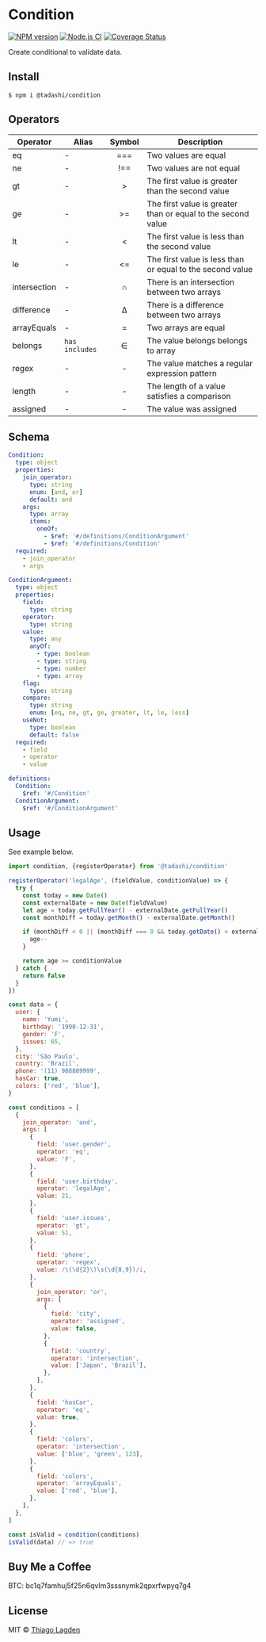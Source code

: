 # Condition

[![NPM version][npm-img]][npm]
[![Node.js CI][ci-img]][ci]
[![Coverage Status][coveralls-img]][coveralls]

[npm-img]: https://img.shields.io/npm/v/@tadashi/condition.svg
[npm]: https://www.npmjs.com/package/@tadashi/condition
[ci-img]: https://github.com/lagden/condition/actions/workflows/nodejs.yml/badge.svg
[ci]: https://github.com/lagden/condition/actions/workflows/nodejs.yml
[coveralls-img]: https://coveralls.io/repos/github/lagden/condition/badge.svg?branch=main
[coveralls]: https://coveralls.io/github/lagden/condition?branch=main

Create conditional to validate data.

## Install

```
$ npm i @tadashi/condition
```

## Operators

| Operator     | Alias            | Symbol | Description                                                  |
| ------------ | ---------------- | :----: | ------------------------------------------------------------ |
| eq           | -                |  ===   | Two values are equal                                         |
| ne           | -                |  !==   | Two values are not equal                                     |
| gt           | -                |   >    | The first value is greater than the second value             |
| ge           | -                |   >=   | The first value is greater than or equal to the second value |
| lt           | -                |   <    | The first value is less than the second value                |
| le           | -                |   <=   | The first value is less than or equal to the second value    |
| intersection | -                |   ∩    | There is an intersection between two arrays                  |
| difference   | -                |   ∆    | There is a difference between two arrays                     |
| arrayEquals  | -                |   =    | Two arrays are equal                                         |
| belongs      | `has` `includes` |   ∈    | The value belongs belongs to array                           |
| regex        | -                |   -    | The value matches a regular expression pattern               |
| length       | -                |   -    | The length of a value satisfies a comparison                 |
| assigned     | -                |   -    | The value was assigned                                       |

## Schema

```yaml
Condition:
  type: object
  properties:
    join_operator:
      type: string
      enum: [and, or]
      default: and
    args:
      type: array
      items:
        oneOf:
          - $ref: '#/definitions/ConditionArgument'
          - $ref: '#/definitions/Condition'
  required:
    - join_operator
    - args

ConditionArgument:
  type: object
  properties:
    field:
      type: string
    operator:
      type: string
    value:
      type: any
      anyOf:
        - type: boolean
        - type: string
        - type: number
        - type: array
    flag:
      type: string
    compare:
      type: string
      enum: [eq, ne, gt, ge, greater, lt, le, less]
    useNot:
      type: boolean
      default: false
  required:
    - field
    - operator
    - value

definitions:
  Condition:
    $ref: '#/Condition'
  ConditionArgument:
    $ref: '#/ConditionArgument'
```

## Usage

See example below.

```js
import condition, {registerOperator} from '@tadashi/condition'

registerOperator('legalAge', (fieldValue, conditionValue) => {
  try {
    const today = new Date()
    const externalDate = new Date(fieldValue)
    let age = today.getFullYear() - externalDate.getFullYear()
    const monthDiff = today.getMonth() - externalDate.getMonth()

    if (monthDiff < 0 || (monthDiff === 0 && today.getDate() < externalDate.getDate())) {
      age--
    }

    return age >= conditionValue
  } catch {
    return false
  }
})

const data = {
  user: {
    name: 'Yumi',
    birthday: '1990-12-31',
    gender: 'F',
    issues: 65,
  },
  city: 'São Paulo',
  country: 'Brazil',
  phone: '(11) 988889999',
  hasCar: true,
  colors: ['red', 'blue'],
}

const conditions = [
  {
    join_operator: 'and',
    args: [
      {
        field: 'user.gender',
        operator: 'eq',
        value: 'F',
      },
      {
        field: 'user.birthday',
        operator: 'legalAge',
        value: 21,
      },
      {
        field: 'user.issues',
        operator: 'gt',
        value: 51,
      },
      {
        field: 'phone',
        operator: 'regex',
        value: /\(\d{2}\)\s(\d{8,9})/i,
      },
      {
        join_operator: 'or',
        args: [
          {
            field: 'city',
            operator: 'assigned',
            value: false,
          },
          {
            field: 'country',
            operator: 'intersection',
            value: ['Japan', 'Brazil'],
          },
        ],
      },
      {
        field: 'hasCar',
        operator: 'eq',
        value: true,
      },
      {
        field: 'colors',
        operator: 'intersection',
        value: ['blue', 'green', 123],
      },
      {
        field: 'colors',
        operator: 'arrayEquals',
        value: ['red', 'blue'],
      },
    ],
  },
]

const isValid = condition(conditions)
isValid(data) // => true
```

## Buy Me a Coffee

BTC: bc1q7famhuj5f25n6qvlm3sssnymk2qpxrfwpyq7g4

## License

MIT © [Thiago Lagden](https://github.com/lagden)

